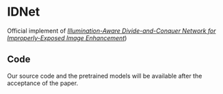 # IDNet
Official implement of [*Illumination-Aware Divide-and-Conquer Network for Improperly-Exposed Image Enhancement*](https://github.com/Hanfenggang/IDNet/edit/main/README.md))

## Code
Our source code and the pretrained models will be available after the acceptance of the paper.
